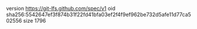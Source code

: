 version https://git-lfs.github.com/spec/v1
oid sha256:5542647ef3f874b31f22fd41bfa03ef2f4f9ef962be732d5afe11d77ca502556
size 1796

